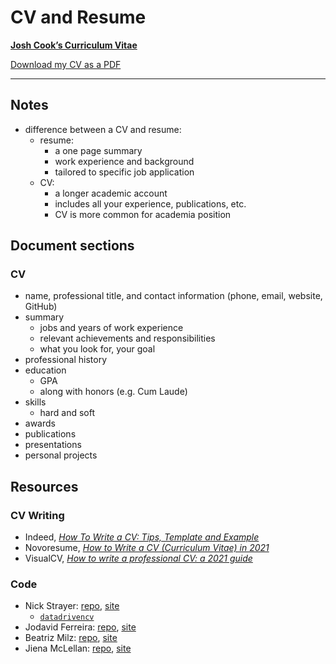 CV and Resume
================

[**Josh Cook’s Curriculum Vitae**](https://jhrcook.github.io/cv)

<i class='fas fa-download'></i> [Download my CV as a
PDF](https://github.com/jhrcook/cv/raw/master/cv/cv.pdf)

------------------------------------------------------------------------

## Notes

-   difference between a CV and resume:
    -   resume:
        -   a one page summary
        -   work experience and background
        -   tailored to specific job application
    -   CV:
        -   a longer academic account
        -   includes all your experience, publications, etc.
        -   CV is more common for academia position

## Document sections

### CV

-   name, professional title, and contact information (phone, email,
    website, GitHub)
-   summary
    -   jobs and years of work experience
    -   relevant achievements and responsibilities
    -   what you look for, your goal
-   professional history
-   education
    -   GPA
    -   along with honors (e.g. Cum Laude)
-   skills
    -   hard and soft
-   awards
-   publications
-   presentations
-   personal projects

## Resources

### CV Writing

-   Indeed, [*How To Write a CV: Tips, Template and
    Example*](https://www.indeed.com/career-advice/resumes-cover-letters/how-to-write-a-cv)
-   Novoresume, [*How to Write a CV (Curriculum Vitae) in
    2021*](https://novoresume.com/career-blog/how-to-write-a-cv)
-   VisualCV, [*How to write a professional CV: a 2021
    guide*](https://www.visualcv.com/blog/professional-cv-format-guide/)

### Code

-   Nick Strayer: [repo](https://github.com/nstrayer/cv),
    [site](http://nickstrayer.me/cv/)
    -   [`datadrivencv`](http://nickstrayer.me/datadrivencv/index.html)
-   Jodavid Ferreira: [repo](https://github.com/Jodavid/cv),
    [site](https://jodavid.github.io/cv/)
-   Beatriz Milz: [repo](https://github.com/beatrizmilz/resume),
    [site](https://beatrizmilz.github.io/resume/resume.html)
-   Jiena McLellan:
    [repo](https://github.com/jienagu/Jiena_McLellan_CV),
    [site](https://jienagu.github.io/Jiena_McLellan_CV/Jiena_McLellan_CV)
